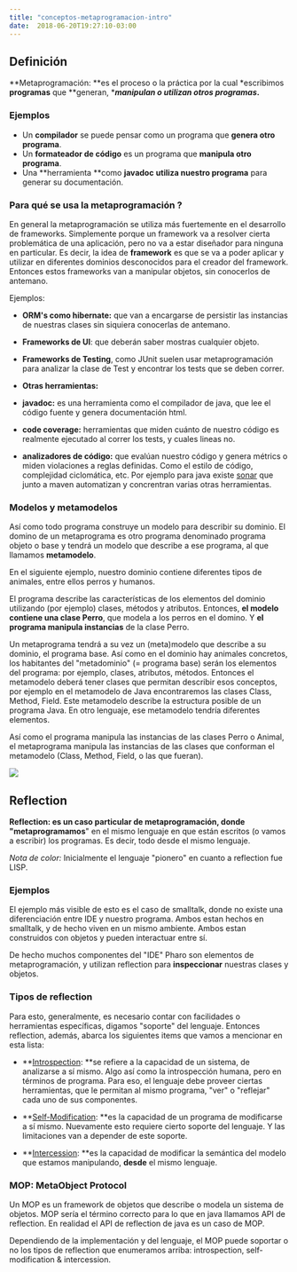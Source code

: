 ```yaml
---
title: "conceptos-metaprogramacion-intro"
date:  2018-06-20T19:27:10-03:00
---
```



## Definición

**Metaprogramación: **es el proceso o la práctica por la cual *escribimos **programas** que **generan, ******manipulan o utilizan** otros programas*.**

### Ejemplos

* Un **compilador** se puede pensar como un programa que **genera otro programa**.
* Un **formateador de código** es un programa que **manipula otro programa**.
* Una **herramienta **como **javadoc** **utiliza nuestro programa** para generar su documentación.

### Para qué se usa la metaprogramación ?
En general la metaprogramación se utiliza más fuertemente en el desarrollo de frameworks.
Simplemente porque un framework va a resolver cierta problemática de una aplicación, pero no va a estar diseñador para ninguna en particular. Es decir, la idea de **framework** es que se va a poder aplicar y utilizar en diferentes dominios desconocidos para el creador del framework.
Entonces estos frameworks van a manipular objetos, sin conocerlos de antemano. 

Ejemplos:

* **ORM's como hibernate:** que van a encargarse de persistir las instancias de nuestras clases sin siquiera conocerlas de antemano.
* **Frameworks de UI**: que deberán saber mostras cualquier objeto.
* **Frameworks de Testing**, como JUnit suelen usar metaprogramación para analizar la clase de Test y encontrar los tests que se deben correr.
* **Otras herramientas:**


 * **javadoc:** es una herramienta como el compilador de java, que lee el código fuente y genera documentación html.
 * **code coverage:** herramientas que miden cuánto de nuestro código es realmente ejecutado al correr los tests, y cuales lineas no.

 * **analizadores de código:** que evalúan nuestro código y genera métrics o miden violaciones a reglas definidas. Como el estilo de código, complejidad ciclomática, etc. Por ejemplo para java existe [sonar](http://www.sonarsource.org/) que junto a maven automatizan y concrentran varias otras herramientas.


### Modelos y metamodelos

Así como todo programa construye un modelo para describir su dominio. El domino de un metaprograma es otro programa denominado programa objeto o base y tendrá un modelo que describe a ese programa, al que llamamos **metamodelo**.


En el siguiente ejemplo, nuestro dominio contiene diferentes tipos de animales, entre ellos perros y humanos. 


El programa describe las características de los elementos del dominio utilizando (por ejemplo) clases, métodos y atributos. Entonces, **el modelo contiene una clase Perro**, que modela a los perros en el domino. Y **el programa manipula instancias** de la clase Perro.


Un metaprograma tendrá a su vez un (meta)modelo que describe a su dominio, el programa base. Así como en el dominio hay animales concretos, los habitantes del "metadominio" (= programa base) serán los elementos del programa: por ejemplo, clases, atributos, métodos.
Entonces el metamodelo deberá tener clases que permitan describir esos conceptos, por ejemplo en el metamodelo de Java encontraremos las clases Class, Method, Field. Este metamodelo describe la estructura posible de un programa Java. En otro lenguaje, ese metamodelo tendría diferentes elementos.


Así como el programa manipula las instancias de las clases Perro o Animal, el metaprograma manipula las instancias de las clases que conforman el metamodelo (Class, Method, Field, o las que fueran).



[![](https://sites.google.com/site/programacionhm/_/rsrc/1368570507605/conceptos/metaprogramacion/metaprogramacion.png)
](conceptos-metaprogramacion-metaprogramacion-png?attredirects=0)

## Reflection

**Reflection: **es un caso particular de metaprogramación, donde "metaprogra**mamos**" en el mismo lenguaje en que están escritos (o vamos a escribir) los programas. Es decir, todo desde el mismo lenguaje. 

*Nota de color:* Inicialmente el lenguaje "pionero" en cuanto a reflection fue LISP.

### Ejemplos
El ejemplo más visible de esto es el caso de smalltalk, donde no existe una diferenciación entre IDE y nuestro programa. Ambos estan hechos en smalltalk, y de hecho viven en un mismo ambiente. Ambos estan construidos con objetos y pueden interactuar entre sí.

De hecho muchos componentes del "IDE" Pharo son elementos de metaprogramación, y utilizan reflection para **inspeccionar** nuestras clases y objetos.

### Tipos de reflection
Para esto, generalmente, es necesario contar con facilidades o herramientas específicas, digamos "soporte" del lenguaje.  Entonces reflection, además,  abarca los siguientes items que vamos a mencionar en esta lista:

* **[Introspection](introspection): **se refiere a la capacidad de un sistema, de analizarse a sí mismo. Algo así como la introspección humana, pero en términos de programa. Para eso, el lenguaje debe proveer ciertas herramientas, que le permitan al mismo programa, "ver" o "reflejar" cada uno de sus componentes.

* **[Self-Modification](../conceptos-metaprogramacion-self-modification): **es la capacidad de un programa de modificarse a sí mismo. Nuevamente esto requiere cierto soporte del lenguaje. Y las limitaciones van a depender de este soporte.

* **[Intercession](../conceptos-metaprogramacion-intercession): **es la capacidad de modificar la semántica del modelo que estamos manipulando, **desde** el mismo lenguaje.



### MOP: MetaObject Protocol

Un MOP es un framework de objetos que describe o modela un sistema de objetos. MOP sería el término correcto para lo que en java llamamos API de reflection.
En realidad el API de reflection de java es un caso de MOP.


Dependiendo de la implementación y del lenguaje, el MOP puede soportar o no los tipos de reflection que enumeramos arriba: introspection, self-modification & intercession.